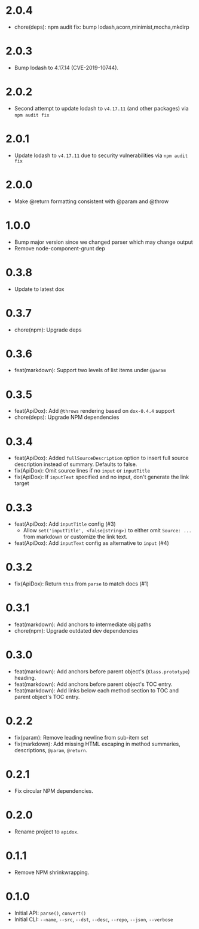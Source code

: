 # 2.0.4

- chore(deps): npm audit fix: bump lodash,acorn,minimist,mocha,mkdirp

# 2.0.3

- Bump lodash to 4.17.14 (CVE-2019-10744).

# 2.0.2

- Second attempt to update lodash to `v4.17.11` (and other packages) via `npm audit fix`

# 2.0.1

- Update lodash to `v4.17.11` due to security vulnerabilities via `npm audit fix`

# 2.0.0

- Make @return formatting consistent with @param and @throw

# 1.0.0

- Bump major version since we changed parser which may change output
- Remove node-component-grunt dep

# 0.3.8

- Update to latest dox

# 0.3.7

- chore(npm): Upgrade deps

# 0.3.6

- feat(markdown): Support two levels of list items under `@param`

# 0.3.5

- feat(ApiDox): Add `@throws` rendering based on `dox-0.4.4` support
- chore(deps): Upgrade NPM dependencies

# 0.3.4

- feat(ApiDox): Added `fullSourceDescription` option to insert full source description instead of summary. Defaults to false.
- fix(ApiDox): Omit source lines if no `input` or `inputTitle`
- fix(ApiDox): If `inputText` specified and no input, don't generate the link target

# 0.3.3

- feat(ApiDox): Add `inputTitle` config (#3)
  - Allow `set('inputTitle', <false|string>)` to either omit `Source: ...` from markdown or customize the link text.
- feat(ApiDox): Add `inputText` config as alternative to `input` (#4)

# 0.3.2

- fix(ApiDox): Return `this` from `parse` to match docs (#1)

# 0.3.1

- feat(markdown): Add anchors to intermediate obj paths
- chore(npm): Upgrade outdated dev dependencies

# 0.3.0

- feat(markdown): Add anchors before parent object's (`Klass.prototype`) heading.
- feat(markdown): Add anchors before parent object's TOC entry.
- feat(markdown): Add links below each method section to TOC and parent object's TOC entry.

# 0.2.2

- fix(param): Remove leading newline from sub-item set
- fix(markdown): Add missing HTML escaping in method summaries, descriptions, `@param`, `@return`.

# 0.2.1

- Fix circular NPM dependencies.

# 0.2.0

- Rename project to `apidox`.

# 0.1.1

- Remove NPM shrinkwrapping.

# 0.1.0

- Initial API: `parse()`, `convert()`
- Initial CLI: `--name`, `--src`, `--dst`, `--desc`, `--repo`, `--json`, `--verbose`
